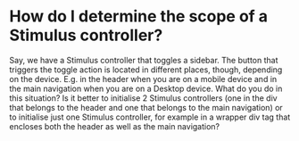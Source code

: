 
# How do I determine the scope of a Stimulus controller?

Say, we have a Stimulus controller that toggles a sidebar. The button that triggers the toggle action is located in different places, though, depending on the device. E.g. in the header when you are on a mobile device and in the main navigation when you are on a Desktop device.
What do you do in this situation? Is it better to initialise 2 Stimulus controllers (one in the div that belongs to the header and one that belongs to the main navigation) or to initialise just one Stimulus controller, for example in a wrapper div tag that encloses both the header as well as the main navigation?

        